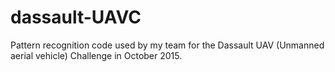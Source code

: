 # dassault-UAVC
Pattern recognition code used by my team for the Dassault UAV (Unmanned aerial vehicle) Challenge in October 2015.
